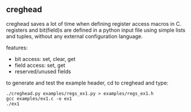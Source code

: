creghead
--------

creghead saves a lot of time when defining register access macros in C.
registers and bit(field)s are defined in a python input file using
simple lists and tuples, without any external configuration language.

features:
* bit access: set, clear, get
* field access: set, get
* reserved/unused fields

to generate and test the example header, cd to creghead and type:

    ./creghead.py examples/regs_ex1.py > examples/regs_ex1.h
    gcc examples/ex1.c -o ex1
    ./ex1

